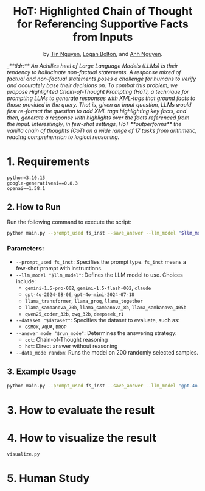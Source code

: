 <div align="center">    
 
# HoT: Highlighted Chain of Thought for Referencing Supportive Facts from Inputs
by [Tin Nguyen](https://ngthanhtin.github.io/), [Logan Bolton](), and [Anh Nguyen](https://anhnguyen.me/). 
</div> 

<i>
_**tldr:** An Achilles heel of Large Language Models (LLMs) is their tendency to hallucinate non-factual statements. A response mixed of factual and non-factual statements poses a challenge for humans to verify and accurately base their decisions on. To combat this problem, we propose Highlighted Chain-of-Thought Prompting (HoT), a technique for prompting LLMs to generate responses with XML-tags that ground facts to those provided in the query. That is, given an input question, LLMs would first re-format the question to add XML tags highlighting key facts, and then, generate a response with highlights over the facts referenced from the input. Interestingly, in few-shot settings, HoT **outperforms** the vanilla chain of thoughts (CoT) on a wide range of 17 tasks from arithmetic, reading comprehension to logical reasoning.
</i>

# 1. Requirements
```
python=3.10.15
google-generativeai==0.8.3
openai==1.58.1
```

## 2. How to Run

Run the following command to execute the script:

```bash
python main.py --prompt_used fs_inst --save_answer --llm_model "$llm_model" --dataset "$dataset" --answer_mode "$run_mode" --data_mode random
```

### Parameters:
- `--prompt_used fs_inst`: Specifies the prompt type. `fs_inst` means a few-shot prompt with instructions.
- `--llm_model "$llm_model"`: Defines the LLM model to use. Choices include:
  - `gemini-1.5-pro-002`, `gemini-1.5-flash-002`, `claude`
  - `gpt-4o-2024-08-06`, `gpt-4o-mini-2024-07-18`
  - `llama_transformer`, `llama_groq`, `llama_together`
  - `llama_sambanova_70b`, `llama_sambanova_8b`, `llama_sambanova_405b`
  - `qwen25_coder_32b`, `qwq_32b`, `deepseek_r1`
- `--dataset "$dataset"`: Specifies the dataset to evaluate, such as:
  - `GSM8K`, `AQUA`, `DROP`
- `--answer_mode "$run_mode"`: Determines the answering strategy:
  - `cot`: Chain-of-Thought reasoning
  - `hot`: Direct answer without reasoning
- `--data_mode random`: Runs the model on 200 randomly selected samples.

## 3. Example Usage
```bash
python main.py --prompt_used fs_inst --save_answer --llm_model "gpt-4o-2024-08-06" --dataset "GSM8K" --answer_mode "cot" --data_mode random
```

# 3. How to evaluate the result

# 4. How to visualize the result
```
visualize.py
```

# 5. Human Study



